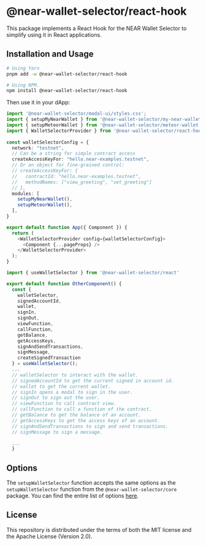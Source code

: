 # @near-wallet-selector/react-hook

This package implements a React Hook for the NEAR Wallet Selector to simplify using it in React applications.

## Installation and Usage

```bash
# Using Yarn
pnpm add -w @near-wallet-selector/react-hook

# Using NPM.
npm install @near-wallet-selector/react-hook
```

Then use it in your dApp:

```ts
import '@near-wallet-selector/modal-ui/styles.css';
import { setupMyNearWallet } from '@near-wallet-selector/my-near-wallet';
import { setupMeteorWallet } from '@near-wallet-selector/meteor-wallet';
import { WalletSelectorProvider } from '@near-wallet-selector/react-hook';
 
const walletSelectorConfig = {
  network: "testnet",
  // Can be a string for simple contract access
  createAccessKeyFor: "hello.near-examples.testnet",
  // Or an object for fine-grained control:
  // createAccessKeyFor: {
  //   contractId: "hello.near-examples.testnet",
  //   methodNames: ["view_greeting", "set_greeting"]
  // },
  modules: [
    setupMyNearWallet(),
    setupMeteorWallet(),
  ],
}

export default function App({ Component }) {
  return (
    <WalletSelectorProvider config={walletSelectorConfig}>
      <Component {...pageProps} />
    </WalletSelectorProvider>
  );
}
```

```ts
import { useWalletSelector } from '@near-wallet-selector/react'

export default function OtherComponent() {
  const { 
    walletSelector,
    signedAccountId,
    wallet,
    signIn,
    signOut,
    viewFunction,
    callFunction,
    getBalance,
    getAccessKeys,
    signAndSendTransactions,
    signMessage,
    createSignedTransaction
  } = useWalletSelector();
  ...
  // walletSelector to interact with the wallet.
  // signedAccountId to get the current signed in account id.
  // wallet to get the current wallet.
  // signIn opens a modal to sign in the user.
  // signOut to sign out the user.
  // viewFunction to call contract view.
  // callFunction to call a function of the contract.
  // getBalance to get the balance of an account.
  // getAccessKeys to get the access keys of an account.
  // signAndSendTransactions to sign and send transactions.
  // signMessage to sign a message.

  ...
  }
```

## Options

The `setupWalletSelector` function accepts the same options as the `setupWalletSelector` function from the `@near-wallet-selector/core` package. You can find the entire list of options [here](../core/README.md).

## License

This repository is distributed under the terms of both the MIT license and the Apache License (Version 2.0).
